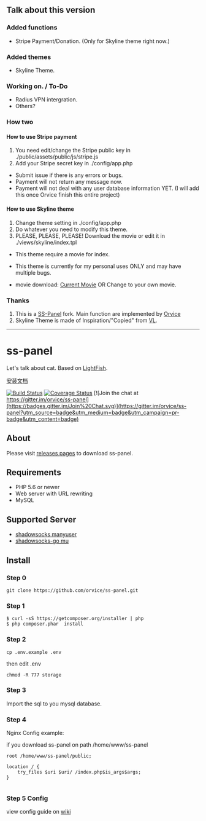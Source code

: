## Talk about this version

### Added functions
* Stripe Payment/Donation. (Only for Skyline theme right now.)

### Added themes
* Skyline Theme.

### Working on. / To-Do
* Radius VPN intergration.
* Others?

### How two

#### How to use Stripe payment
1. You need edit/change the Stripe public key in ./public/assets/public/js/stripe.js
2. Add your Stripe secret key in ./config/app.php

* Submit issue if there is any errors or bugs.
* Payment will not return any message now.
* Payment will not deal with any user database information YET. (I will add this once Orvice finish this entire project)

#### How to use Skyline theme
1. Change theme setting in ./config/app.php
2. Do whatever you need to modify this theme.
3. PLEASE, PLEASE, PLEASE! Download the movie or edit it in ./views/skyline/index.tpl

* This theme require a movie for index.
* This theme is currently for my personal uses ONLY and may have multiple bugs.

* movie download: [Current Movie](https://copy.com/web/users/user-2154040/copy/Movies/bg.mp4) OR Change to your own movie.


### Thanks
1. This is a [SS-Panel](https://github.com/orvice/ss-panel) fork. Main function are implemented by [Orvice](https://github.com/orvice/ss-panel)
2. Skyline Theme is made of Inspiration/"Copied" from [VL](https://vnet.link).

----

# ss-panel

Let's talk about cat.  Based on [LightFish](https://github.com/Pongtan/LightFish).

[安装文档](https://sspanel.xyz/docs)

[![Build Status](https://travis-ci.org/orvice/ss-panel.svg?branch=master)](https://travis-ci.org/orvice/ss-panel) [![Coverage Status](https://coveralls.io/repos/github/orvice/ss-panel/badge.svg?branch=master)](https://coveralls.io/github/orvice/ss-panel?branch=master) [![Join the chat at https://gitter.im/orvice/ss-panel](https://badges.gitter.im/Join%20Chat.svg)](https://gitter.im/orvice/ss-panel?utm_source=badge&utm_medium=badge&utm_campaign=pr-badge&utm_content=badge)

## About

Please visit [releases pages](https://github.com/orvice/ss-panel/releases) to download ss-panel.

## Requirements

* PHP 5.6 or newer
* Web server with URL rewriting
* MySQL

## Supported Server

* [shadowsocks manyuser](https://github.com/mengskysama/shadowsocks/tree/manyuser)
* [shadowsocks-go mu](https://github.com/orvice/shadowsocks-go)


## Install

### Step 0

```
git clone https://github.com/orvice/ss-panel.git
```

### Step 1

```
$ curl -sS https://getcomposer.org/installer | php
$ php composer.phar  install
```

### Step 2

```
cp .env.example .env
```

then edit .env

```
chmod -R 777 storage
```

### Step 3

Import the sql to you mysql database.

### Step 4

Nginx Config example:

if you download ss-panel on path /home/www/ss-panel


```
root /home/www/ss-panel/public;

location / {
    try_files $uri $uri/ /index.php$is_args$args;
}
    
```

### Step 5 Config

view config guide on [wiki](https://github.com/orvice/ss-panel/wiki/v3-Config)
